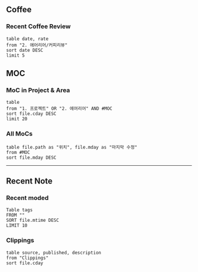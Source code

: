 ## Coffee
### Recent Coffee Review
```dataview
table date, rate
from "2. 에어리어/커피리뷰"
sort date DESC
limit 5
```
## MOC
### MoC in Project & Area
```dataview
table
from "1. 프로젝트" OR "2. 에어리어" AND #MOC
sort file.cday DESC
limit 20
```
### All MoCs
```dataview
table file.path as "위치", file.mday as "마지막 수정"
from #MOC
sort file.mday DESC
```
- - -

## Recent Note
### Recent moded
```dataview
Table tags
FROM ""
SORT file.mtime DESC
LIMIT 10
```
### Clippings
```dataview
table source, published, description
from "Clippings"
sort file.cday
```

